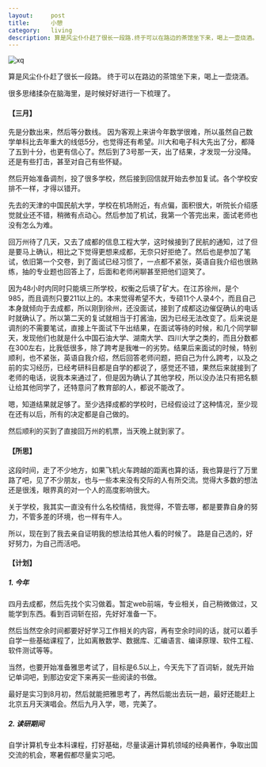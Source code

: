 ```yaml
---
layout:     post
title:      小憩
category:   living
description: 算是风尘仆仆赶了很长一段路.终于可以在路边的茶馆坐下来，喝上一壶烧酒。很多思绪揉杂在脑海里，是时候好好进行一下梳理了。
---
```



![xq](http://fire15.com/images/ct/xq.jpg)


算是风尘仆仆赶了很长一段路。
终于可以在路边的茶馆坐下来，喝上一壶烧酒。


很多思绪揉杂在脑海里，是时候好好进行一下梳理了。

#### 【三月】
先是分数出来，然后等分数线。
因为客观上来讲今年数学很难，所以虽然自己数学单科比去年重大的线低5分，也觉得还有希望。川大和电子科大先出了分，都降了五到十分，也更有信心了。然后到了3号那一天，出了结果，才发现一分没降。还是有些打击，甚至对自己有些怀疑。


然后开始准备调剂，投了很多学校，然后接到回信就开始去参加复试。各个学校安排不一样，才得以错开。

先去的天津的中国民航大学，学校在机场附近，有点偏，面积很大，听院长介绍感觉就业还不错，稍微有点动心。然后参加了机试，我第一个答完出来，面试老师也没有怎么为难。


回万州待了几天，又去了成都的信息工程大学，这时候接到了民航的通知，过了但是要马上确认，相比之下觉得更想来成都，无奈只好拒绝了。然后也是参加了笔试，依旧第一个交卷，到了面试已经习惯了，一点都不紧张，英语自我介绍也很熟练，抽的专业题也回答上了，后面和老师闲聊甚至把他们逗笑了。


因为48小时内同时只能填三所学校，权衡之后填了矿大。在江苏徐州，是个985，而且调剂只要211以上的。本来觉得希望不大，专硕11个人录4个，而且自己本身就倾向于去成都，所以刚到徐州，还没面试，接到了成都这边催促确认的电话时就确认了。所以第二天的复试就相当于打酱油，因为已经无法改变了。后来说是调剂的不需要笔试，直接上午面试下午出结果，在面试等待的时候，和几个同学聊天，发现他们也就是什么中国石油大学、湖南大学、四川大学之类的，而且分数都在300左右，比我低很多，除了跨考是我唯一的劣势。结果后来面试的时候，特别顺利，也不紧张，英语自我介绍，然后回答老师问题，把自己为什么跨考，以及之前的实习经历，已经考研科目都是自学的都说了，感觉还不错，果然后来就接到了老师的电话，说我本来通过了，但是因为确认了其他学校，所以没办法只有把名额让给其他同学了，还特意问了教育部的人，都说不能改了。


嗯，知道结果就足够了。至少选择成都的学校时，已经假设过了这种情况，至少现在还有以后，所有的决定都是自己做的。


然后顺利的买到了直接回万州的机票，当天晚上就到家了。


#### 【所思】
这段时间，走了不少地方，如果飞机火车跨越的距离也算的话，我也算是行了万里路了吧，见了不少朋友，也与一些本来没有交际的人有所交流。觉得大多数的想法还是很浅，眼界真的对一个人的高度影响很大。


关于学校，我其实一直没有什么名校情结，我觉得，不管去哪，都是要靠自身的努力，不管多差的环境，也一样有牛人。


所以，现在到了我去亲自证明我的想法给其他人看的时候了。
路是自己选的，好好努力，为自己而活吧。

#### 【计划】

#####   1. 今年
  四月去成都，然后先找个实习做着。暂定web前端，专业相关，自己稍微做过，又能学到东西。看到百词斩在招，先好好准备一下。
  
  
  然后当然空余时间都要好好学习工作相关的内容，再有空余时间的话，就可以着手自学一些基础课程了，比如离散数学、数据库、汇编语言、编译原理、软件工程、软件测试等等。


  当然，也要开始准备雅思考试了，目标是6.5以上，今天先下了百词斩，就先开始记单词吧，到那边安定下来再买一些阅读的书做。
  
  
  最好是实习到8月初，然后就能把雅思考了，再然后能出去玩一趟，最好还能赶上北京五月天演唱会。然后九月入学，嗯，完美了。


#####   2. 读研期间

  自学计算机专业本科课程，打好基础，尽量读遍计算机领域的经典著作，争取出国交流的机会，寒暑假都尽量实习吧。
    
    
    
    